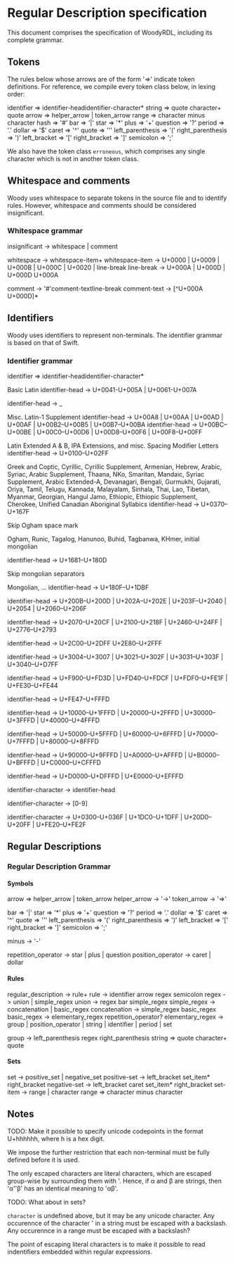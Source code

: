 # Regular Description specification

This document comprises the specification of WoodyRDL, including its complete
grammar.

## Tokens
The rules below whose arrows are of the form '=>' indicate token definitions.
For reference, we compile every token class below, in lexing order:

identifier        => identifier-head­identifier-character*
string            => quote character+ quote
arrow             => helper_arrow | token_arrow
range             => character minus character
hash              => '#'
bar               => '|'
star              => '*'
plus              => '+'
question          => '?'
period            => '.'
dollar            => '$'
caret             => '^'
quote             => '''
left_parenthesis  => '('
right_parenthesis => ')'
left_bracket      => '['
right_bracket     => ']'
semicolon         => ';'

We also have the token class `erroneous`, which comprises any single character
which is not in another token class.

## Whitespace and comments

Woody uses whitespace to separate tokens in the source file and to identify
rules. However, whitespace and comments should be considered insignificant.

### Whitespace grammar

insignificant   -> whitespace | comment

whitespace      -> whitespace-item+
whitespace-item -> U+0000 | U+0009 | U+000B | U+000C | U+0020
                 | line-break
line-break      -> U+000A | U+000D | U+000D U+000A

comment         -> '#'­comment-text­line-break
comment-text    -> [^U+000A U+000D]*

## Identifiers

Woody uses identifiers to represent non-terminals. The identifier grammar is
based on that of Swift.

### Identifier grammar

identifier => identifier-head­identifier-character*

Basic Latin
identifier-head -> U+0041-U+005A | U+0061-U+007A

identifier-head -> _­

Misc. Latin-1 Supplement
identifier-head -> U+00A8 | U+00AA | U+00AD | U+00AF | U+00B2–U+00B5 | U+00B7–U+00BA
identifier-head -> U+00BC–U+00BE | U+00C0–U+00D6 | U+00D8–U+00F6 | U+00F8–U+00FF

Latin Extended A & B, IPA Extensions, and misc. Spacing Modifier Letters
identifier-head -> U+0100–U+02FF

Greek and Coptic, Cyrillic, Cyrillic Supplement, Armenian, Hebrew, Arabic,
Syriac, Arabic Supplement, Thaana, NKo, Smaritan, Mandaic, Syriac Supplement,
Arabic Extended-A, Devanagari, Bengali, Gurmukhi, Gujarati, Oriya, Tamil,
Telugu, Kannada, Malayalam, Sinhala, Thai, Lao, Tibetan, Myanmar, Georgian,
Hangul Jamo, Ethiopic, Ethiopic Supplement, Cherokee, Unified Canadian
Aboriginal Syllabics
identifier-head -> U+0370–U+167F

Skip Ogham space mark

Ogham, Runic, Tagalog, Hanunoo, Buhid, Tagbanwa, KHmer, initial mongolian

identifier-head -> U+1681–U+180D

Skip mongolian separators

Mongolian, ...
identifier-head -> U+180F–U+1DBF


identifier-head -> U+200B–U+200D | U+202A–U+202E | U+203F–U+2040 | U+2054
                 | U+2060–U+206F

identifier-head -> U+2070–U+20CF | U+2100–U+218F | U+2460–U+24FF |  U+2776–U+2793

identifier-head -> U+2C00–U+2DFF  U+2E80–U+2FFF

identifier-head -> U+3004–U+3007 | U+3021–U+302F | U+3031–U+303F |  U+3040–U+D7FF

identifier-head -> U+F900–U+FD3D | U+FD40–U+FDCF | U+FDF0–U+FE1F |  U+FE30–U+FE44

identifier-head -> U+FE47–U+FFFD

identifier-head -> U+10000–U+1FFFD | U+20000–U+2FFFD | U+30000–U+3FFFD
                 | U+40000–U+4FFFD

identifier-head -> U+50000–U+5FFFD | U+60000–U+6FFFD | U+70000–U+7FFFD
                 | U+80000–U+8FFFD

identifier-head -> U+90000–U+9FFFD | U+A0000–U+AFFFD | U+B0000–U+BFFFD
                 | U+C0000–U+CFFFD

identifier-head -> U+D0000–U+DFFFD | U+E0000–U+EFFFD

identifier-character -> identifier-head­

identifier-character -> [0-9]

identifier-character -> U+0300–U+036F | U+1DC0–U+1DFF | U+20D0–U+20FF
                      | U+FE20–U+FE2F

## Regular Descriptions

### Regular Description Grammar

#### Symbols

arrow               => helper_arrow | token_arrow
helper_arrow        -> '->'
token_arrow         -> '=>'

bar                 => '|'
star                => '*'
plus                => '+'
question            => '?'
period              => '.'
dollar              => '$'
caret               => '^'
quote               => '''
left_parenthesis    => '('
right_parenthesis   => ')'
left_bracket        => '['
right_bracket       => ']'
semicolon           => ';'

minus               -> '-'

repetition_operator -> star | plus | question
position_operator  -> caret | dollar

#### Rules

regular_description -> rule+
rule                -> identifier arrow regex semicolon
regex               -> union | simple_regex
union               -> regex bar simple_regex
simple_regex        -> concatenation | basic_regex
concatenation       -> simple_regex basic_regex
basic_regex         -> elementary_regex repetition_operator?
elementary_regex    -> group | position_operator | string | identifier | period
                     | set

group               -> left_parenthesis regex right_parenthesis
string              => quote character+ quote

#### Sets

set                 -> positive_set | negative_set
positive-set        -> left_bracket set_item* right_bracket
negative-set        -> left_bracket caret set_item* right_bracket
set-item            -> range | character
range               => character minus character

## Notes

TODO: Make it possible to specify unicode codepoints in the format U+hhhhhh,
where h is a hex digit.

We impose the further restriction that each non-terminal must be fully defined
before it is used.

The only escaped characters are literal characters, which are escaped group-wise
by surrounding them with '. Hence, if α and β are strings, then 'α''β' has an
identical meaning to 'αβ'.

TODO: What about in sets?

`character` is undefined above, but it may be any unicode character. Any occurennce
of the character ' in a string must be escaped with a backslash. Any occurennce
in a range must be escaped with a backslash?

The point of escaping literal characters is to make it possible to read
indentifiers embedded within regular expressions.
